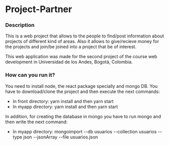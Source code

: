 # Project-Partner
 
### Description
 This is a web project that allows to the people to find/post information about projects of different kind of areas. Also it allows to give/recieve money for the projects and join/be joined into a project that be of interest.

 This web application was made for the second project of the course web development in Universidad de los Andes, Bogotá, Colombia.

 ### How can you run it?
You need to install node, the react package specially and mongo DB. You have to download/clone the project and then execute the next commands:

- In front directory: yarn install and then yarn start
- In myapp directory: yarn install and then yarn start

In addition, for creating the database in mongo you have to run mongo and then write the next command:

- In myapp directory: mongoimport --db usuarios --collection usuarios --type json --jsonArray --file usuarios.json  

